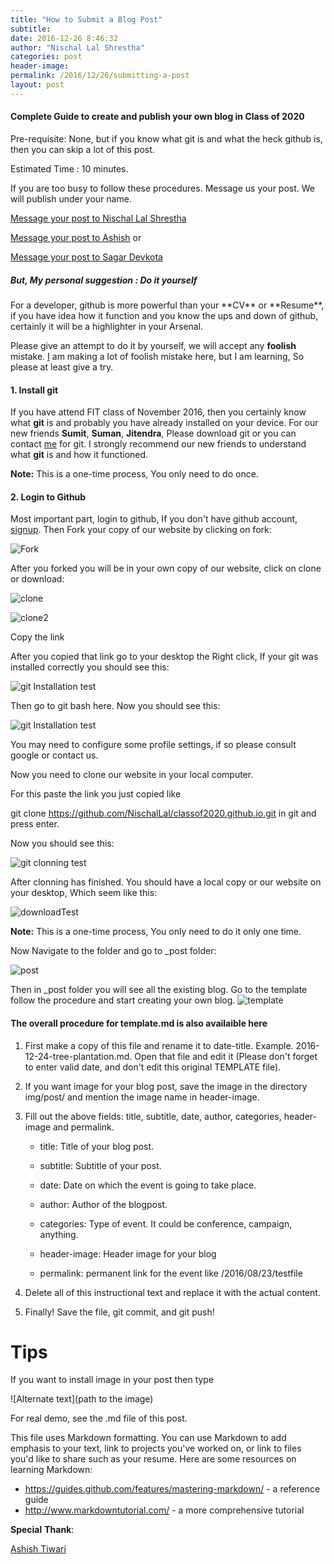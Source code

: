 ```yaml
---
title: "How to Submit a Blog Post"
subtitle: 
date: 2016-12-26 8:46:32
author: "Nischal Lal Shrestha"
categories: post
header-image: 
permalink: /2016/12/26/submitting-a-post
layout: post
---
```


<h4>Complete Guide to create and publish your own blog in Class of 2020</h4>

Pre-requisite: None, but if you know what git is and what the heck github is, then you can skip a lot of this post.

Estimated Time : 10 minutes.

If you are too busy to follow  these procedures. Message us your post. We will publish under your name. 

[Message your post to Nischal Lal Shrestha](https://www.facebook.com/aakrist36) 

[Message your post to Ashish](https://www.facebook.com/megamindat) or

[Message your post to Sagar Devkota](https://facebook.com/sagardev1998)

<h5>But, My personal suggestion : Do it yourself</h5>
For a developer, github is more powerful than your **CV** or **Resume**, if you have idea how it function and you know the ups and down of github, certainly it will be a highlighter in your Arsenal.

Please give an attempt to do it by yourself,  we will accept any **foolish** mistake. [I](https://www.facebook.com/aakrist36) am making a lot of foolish mistake here, but I am learning, So please at least give a try.

<h4>1. Install git</h4>


If you have attend FIT class of November 2016, then you certainly know what **git** is and probably you have already installed on your device. For our new friends **Sumit**, **Suman**, **Jitendra**, Please download git or you can contact [me](https://www.facebook.com/aakrist36) for git. I strongly recommend our new friends to understand what **git** is and how it functioned.


**Note:** This is a one-time process, You only need to do once.

<h4>2. Login to Github</h4>

Most important part, login to github, If you don't have github account, [signup](https://www.github.io).
Then Fork your copy of our website by clicking on fork:

![Fork](/img/post/fork.jpg)

After you forked you will be in your own copy of our website, click on clone or download:

![clone](/img/post/clone1.jpg)

![clone2](/img/post/clone2.jpg)

Copy the link


After you copied that link go to your desktop the Right click, If your git was installed correctly you should see this:

![git Installation test](/img/post/post-bg-02.jpg)

Then go to git bash here. Now you should see this:

![git Installation test](/img/post/bg-post-03.jpg)

You may need to configure some profile settings, if so please consult google or contact us.

Now you need to clone our website in your local computer.

For this paste the link you just copied like

git clone https://github.com/NischalLal/classof2020.github.io.git in git and press enter.

Now you should see this:

![git clonning test](/img/post/clonning.jpg)

After clonning has finished. You should have a local copy or our website on your desktop, Which seem like this:

![downloadTest](/img/post/download.jpg)

**Note:** This is a one-time process, You only need to do it only one time.

Now Navigate to the folder and go to _post folder:

![post](/img/post/post.jpg)

Then in _post folder you will see all the existing blog.
Go to the template follow the procedure and  start creating your own blog.
![template](/img/post/template.jpg)



<h4>The overall procedure for template.md is also availaible here</h4>

1.	First make a copy of this file and rename it to date-title. Example. 2016-12-24-tree-plantation.md. 
    Open that file and edit it (Please don't forget to enter valid date, and don't edit this original TEMPLATE file).

2.	If you want image for your blog post, save the image in the directory img/post/ and mention the image name in header-image.

3. 	Fill out the above fields: title, subtitle, date, author, categories, header-image and permalink.
    
	- title: Title of your blog post.  
    
	- subtitle: Subtitle of your post.
	
	- date: Date on which the event is going to take place.
	
	- author: Author of the blogpost.
    
	- categories: Type of event. It could be conference, campaign, anything.
    
	- header-image: Header image for your blog

	- permalink: permanent link for the event like /2016/08/23/testfile

4. 	Delete all of this instructional text and replace it with the actual content.

5. 	Finally! Save the file, git commit, and git push!

# Tips

If you want to install image in your post then type
  <p>![Alternate text](path to the image)</p>
  
  For real demo, see the .md file of this post.

This file uses Markdown formatting. You can use Markdown to add emphasis
to your text, link to projects you've worked on, or link to files you'd like to
share such as your resume. Here are some resources on learning Markdown:
  - https://guides.github.com/features/mastering-markdown/ - a reference
    guide
  - http://www.markdowntutorial.com/ - a more comprehensive tutorial
  
  
 **Special** **Thank**:
 
 [Ashish Tiwari](https://www.facebook.com/megamindat)